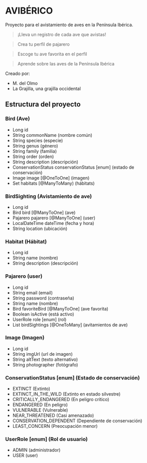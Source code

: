 # AVIBÉRICO

Proyecto para el avistamiento de aves en la Península Ibérica.

> ¡Lleva un registro de cada ave que avistas!

> Crea tu perfil de pajarero

> Escoge tu ave favorita en el perfil

> Aprende sobre las aves de la Península Ibérica

Creado por:
* M. del Olmo
* La Grajilla, una grajilla occidental


## Estructura del proyecto

### Bird (Ave)
- Long id
- String commonName (nombre común)
- String species (especie)
- String genus (género)
- String family (familia)
- String order (orden)
- String description (descripción)
- ConservationStatus conservationStatus [enum] (estado de conservación)
- Image image [@OneToOne] (imagen)
- Set<Habitat> habitats [@ManyToMany) (hábitats)

### BirdSighting (Avistamiento de ave)
- Long id
- Bird bird [@ManyToOne] (ave)
- Pajarero pajarero [@ManyToOne] (user)
- LocalDateTime dateTime (fecha y hora)
- String location (ubicación)

### Habitat (Hábitat)
- Long id
- String name (nombre)
- String description (descripción)

### Pajarero (user)
- Long id
- String email (email)
- String password (contraseña)
- String name (nombre)
- Bird favoriteBird [@ManyToOne] (ave favorita)
- Boolean isActive (está activo)
- UserRole role [enum] (rol)
- List<BirdSighting> birdSightings [@OneToMany] (avitamientos de ave)

### Image (Imagen)
- Long id
- String imgUrl (url de imagen)
- String altText (texto alternativo)
- String photographer (fotógrafo)

### ConservationStatus [enum] (Estado de conservación)
- EXTINCT (Extinto)
- EXTINCT_IN_THE_WILD (Extinto en estado silvestre)
- CRITICALLY_ENDANGERED (En peligro crítico)
- ENDANGERED (En peligro)
- VULNERABLE (Vulnerable)
- NEAR_THREATENED (Casi amenazado)
- CONSERVATION_DEPENDENT (Dependiente de conservación)
- LEAST_CONCERN (Preocupación menor)

### UserRole [enum] (Rol de usuario)
- ADMIN (administrador)
- USER (user)